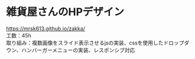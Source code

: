 # 雑貨屋さんのHPデザイン   
<https://mrsk613.github.io/zakka/>   
工数：45h   
取り組み：複数画像をスライド表示させるjsの実装、cssを使用したドロップダウン、ハンバーガーメニューの実装、レスポンシブ対応
